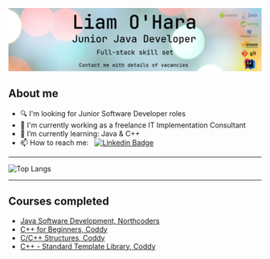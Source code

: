 ![Banner](/images/LinkedIn_banner1.jpg "Banner")

## About me
- 🔍 I'm looking for Junior Software Developer roles
- 💼 I'm currently working as a freelance IT Implementation Consultant
- 🌱 I’m currently learning: Java & C++
- 📫 How to reach me: &nbsp; [![Linkedin Badge](https://img.shields.io/badge/-LinkedIn-blue?style=flat&logo=Linkedin&logoColor=white)](https://www.linkedin.com/in/liamohara/)
---
![Top Langs](https://github-readme-stats.vercel.app/api/top-langs/?username=liam-ohara&layout=compact)

---
## Courses completed
- [Java Software Development, Northcoders](https://northcoders.com/our-courses/skills-bootcamp-in-java-software-development)
- [C++ for Beginners, Coddy](https://coddy.tech/courses/cpp_for_beginners)
- [C/C++ Structures, Coddy](https://coddy.tech/courses/ccpp_structures)
- [C++ - Standard Template Library, Coddy](https://coddy.tech/courses/cpp__standard_template_library)

<!--
**liam-ohara/liam-ohara** is a ✨ _special_ ✨ repository because its `README.md` (this file) appears on your GitHub profile.

Here are some ideas to get you started:

- 🔭 I’m currently working on ...
- 🌱 I’m currently learning ...
- 👯 I’m looking to collaborate on ...
- 🤔 I’m looking for help with ...
- 💬 Ask me about ...

- 😄 Pronouns: ...
- ⚡ Fun fact: ...
-->

